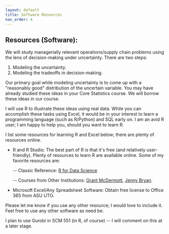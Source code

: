 ```yaml
---
layout: default
title: Software Resources
nav_order: 4
---
```


## Resources (Software):

We will study managerially relevant operations/supply chain problems using the lens of decision-making under uncertainty. There are two steps: 
1. Modeling the uncertainty. 
2. Modeling the tradeoffs in decision-making. 

Our primary goal while modeling uncertainty is to come up with a "reasonably good" distribution of the uncertain variable. You may have already studied these ideas in your Core Statistics course. We will borrow these ideas in our course. 

I will use R to illustrate these ideas using real data. While you can accomplish these tasks using Excel, it would be in your interest to learn a programming language (such as R/Python) and SQL early on. I am an avid R user; I am happy to help you, should you want to learn R. 

I list some resources for learning R and Excel below; there are plenty of resources online.

- R and R Studio: The best part of R is that it's free (and relatively user-friendly). Plenty of resources to learn R are available online. Some of my favorite resources are:

    -- Classic Reference: [R for Data Science](r4ds.had.co.nz)

    -- Courses from Other Institutions: [Grant McDermott](https://github.com/uo-ec607), [Jenny Bryan](https://stat545.com/).

- Microsoft Excel/Any Spreadsheet Software: Obtain free license to Office 365 from ASU UTO.

Please let me know if you use any other resource; I would love to include it. Feel free to use any other software as need be.

I plan to use Gurobi in SCM 551 (in R, of course) -- I will comment on this at a later stage.